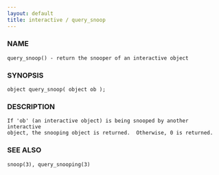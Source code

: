 ```yaml
---
layout: default
title: interactive / query_snoop
---
```


### NAME

    query_snoop() - return the snooper of an interactive object

### SYNOPSIS

    object query_snoop( object ob );

### DESCRIPTION

    If 'ob' (an interactive object) is being snooped by another interactive
    object, the snooping object is returned.  Otherwise, 0 is returned.

### SEE ALSO

    snoop(3), query_snooping(3)
